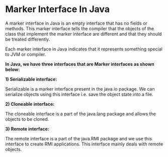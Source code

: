 # **Marker Interface In Java**

A marker interface in Java is an empty interface that has no fields or methods. This marker interface tells the compiler that the objects of the class that implement the marker interface are different and that they should be treated differently.

Each marker interface in Java indicates that it represents something special to JVM or compiler.

**In Java, we have three interfaces that are Marker interfaces as shown below:**

**1) Serializable interface:** 

Serializable is a marker interface present in the java.io package. We can serialize objects using this interface i.e. save the object state into a file.

**2) Cloneable interface:**

The cloneable interface is a part of the java.lang package and allows the objects to be cloned.

**3) Remote interface:**

The remote interface is a part of the java.RMI package and we use this interface to create RMI applications. This interface mainly deals with remote objects.
